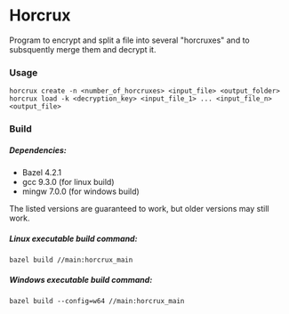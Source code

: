 # Horcrux

Program to encrypt and split a file into several "horcruxes" and to subsquently merge them and decrypt it.

### Usage

	horcrux create -n <number_of_horcruxes> <input_file> <output_folder>
	horcrux load -k <decryption_key> <input_file_1> ... <input_file_n> <output_file>


### Build

##### Dependencies:
- Bazel 4.2.1
- gcc 9.3.0 (for linux build)
- mingw 7.0.0 (for windows build)

The listed versions are guaranteed to work, but older versions may still work.

##### Linux executable build command:

    bazel build //main:horcrux_main

##### Windows executable build command:

    bazel build --config=w64 //main:horcrux_main 
